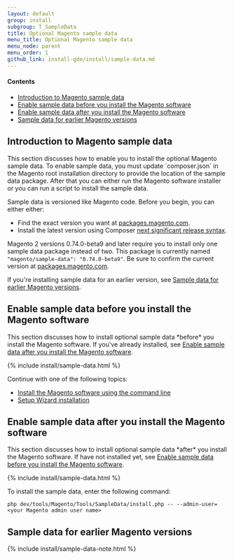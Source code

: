 ```yaml
---
layout: default 
group: install
subgroup: T_SampleData
title: Optional Magento sample data
menu_title: Optional Magento sample data
menu_node: parent
menu_order: 1 
github_link: install-gde/install/sample-data.md
--- 
```


#### Contents

*	<a href="#instgde-install-sample-intro">Introduction to Magento sample data</a>
*	<a href="#instgde-install-sample-enable-before">Enable sample data before you install the Magento software</a>
*	<a href="#instgde-install-sample-enable-after">Enable sample data after you install the Magento software</a>
*	<a href="#installgde-install-sample-old">Sample data for earlier Magento versions</a>
 

<h2 id="instgde-prereq-sample-intro">Introduction to Magento sample data</h2>
This section discusses how to enable you to install the optional Magento sample data. To enable sample data, you must update `composer.json` in the Magento root installation directory to provide the location of the sample data package. After that you can either run the Magento software installer or you can run a script to install the sample data.

Sample data is versioned like Magento code. Before you begin, you can either either:

*	Find the exact version you want at <a href="http://packages.magento.com/#magento/sample-data" target="_blank">packages.magento.com</a>.
*	Install the latest version using Composer <a href="https://getcomposer.org/doc/01-basic-usage.md#next-significant-release-tilde-and-caret-operators-" target="_blank">next significant release syntax</a>.

<div class="bs-callout bs-callout-info" id="info">
<span class="glyphicon-class">
  <p>Magento 2 versions 0.74.0-beta9 and later require you to install only one sample data package instead of two. This package is currently named <code>"magento/sample-data": "0.74.0-beta9"</code>. Be sure to confirm the current version at <a href="http://packages.magento.com/#magento/sample-data" target="_blank">packages.magento.com</a>.</p>
<p>If you're installing sample data for an earlier version, see <a href="#installgde-install-sample-old">Sample data for earlier Magento versions</a>.</p></span>
</div>

<h2 id="instgde-install-sample-enable-before">Enable sample data before you install the Magento software</h2>
This section discusses how to install optional sample data *before* you install the Magento software. If you've already installed, see <a href="#instgde-install-sample-enable-after">Enable sample data after you install the Magento software</a>.

{% include install/sample-data.html %} 

Continue with one of the following topics:

*	<a href="{{ site.gdeurl }}install-gde/install/install-cli-install.html">Install the Magento software using the command line</a>
*	<a href="{{ site.gdeurl }}install-gde/install/install-web.html">Setup Wizard installation</a>


<h2 id="instgde-install-sample-enable-after">Enable sample data after you install the Magento software</h2>
This section discusses how to install optional sample data *after* you install the Magento software. If have not installed yet, see <a href="#instgde-install-sample-enable-before">Enable sample data before you install the Magento software</a>.
 
{% include install/sample-data.html %}

To install the sample data, enter the following command:

	php dev/tools/Magento/Tools/SampleData/install.php -- --admin-user=<your Magento admin user name>

<h2 id="installgde-install-sample-old">Sample data for earlier Magento versions</h2>
{% include install/sample-data-note.html %}

